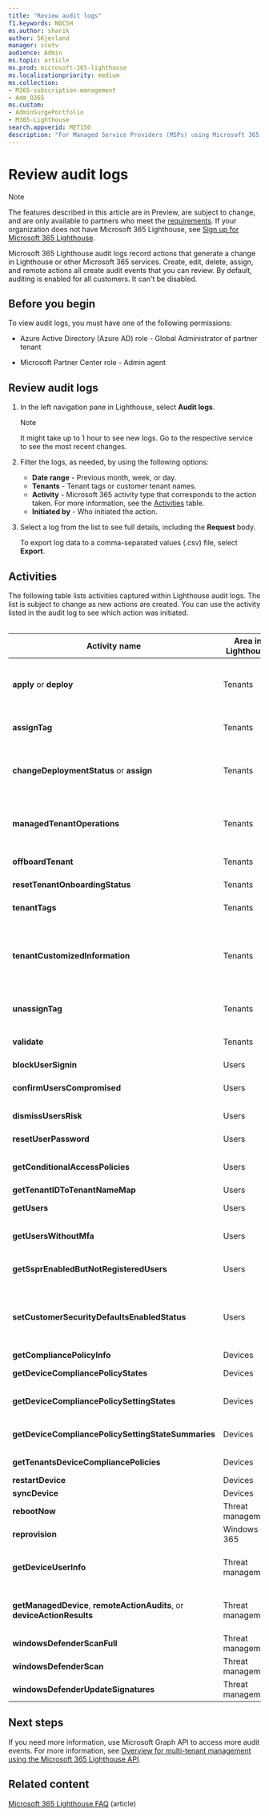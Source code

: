 ```yaml
---
title: "Review audit logs"
f1.keywords: NOCSH
ms.author: sharik
author: SKjerland
manager: scotv
audience: Admin
ms.topic: article
ms.prod: microsoft-365-lighthouse
ms.localizationpriority: medium
ms.collection:
- M365-subscription-management
- Adm_O365
ms.custom:
- AdminSurgePortfolio
- M365-Lighthouse                         
search.appverid: MET150
description: "For Managed Service Providers (MSPs) using Microsoft 365 Lighthouse, learn how to review audit logs."
---
```


# Review audit logs

> [!NOTE]
> The features described in this article are in Preview, are subject to change, and are only available to partners who meet the [requirements](m365-lighthouse-requirements.md). If your organization does not have Microsoft 365 Lighthouse, see [Sign up for Microsoft 365 Lighthouse](m365-lighthouse-sign-up.md).

Microsoft 365 Lighthouse audit logs record actions that generate a change in Lighthouse or other Microsoft 365 services. Create, edit, delete, assign, and remote actions all create audit events that you can review. By default, auditing is enabled for all customers. It can't be disabled.

## Before you begin

To view audit logs, you must have one of the following permissions:

- Azure Active Directory (Azure AD) role - Global Administrator of partner tenant

- Microsoft Partner Center role - Admin agent

## Review audit logs

1. In the left navigation pane in Lighthouse, select **Audit logs**.

    > [!NOTE]
    > It might take up to 1 hour to see new logs. Go to the respective service to see the most recent changes.

2. Filter the logs, as needed, by using the following options:

    - **Date range** - Previous month, week, or day.
    - **Tenants** - Tenant tags or customer tenant names.
    - **Activity** - Microsoft 365 activity type that corresponds to the action taken. For more information, see the [Activities](#activities) table.
    - **Initiated by** -  Who initiated the action.

3. Select a log from the list to see full details, including the **Request** body.

    To export log data to a comma-separated values (.csv) file, select **Export**.

## Activities

The following table lists activities captured within Lighthouse audit logs. The list is subject to change as new actions are created. You can use the activity listed in the audit log to see which action was initiated.<br><br>

| Activity name | Area in Lighthouse | Action initiated | Service impacted |
|--|--|--|--|
| **apply** or **deploy** | Tenants | Apply a deployment plan | Azure AD, Microsoft Endpoint Manager (MEM) |
| **assignTag** | Tenants | Apply a tag from a customer | Lighthouse |
| **changeDeploymentStatus** or **assign** | Tenants | Update action plan status for deployment plan | Lighthouse |
| **managedTenantOperations** | Tenants | View information on a deployment plan | Azure AD |
| **offboardTenant** | Tenants | Inactivate a customer | Lighthouse |
| **resetTenantOnboardingStatus** | Tenants | Reactive a customer | Lighthouse |
| **tenantTags** | Tenants | Create or delete a tag | Lighthouse |
| **tenantCustomizedInformation** | Tenants | Create, update, or delete a customer website or contact information | Lighthouse |
| **unassignTag** | Tenants | Remove a tag from a customer | Lighthouse |
| **validate** | Tenants | Test a deployment plan | Azure AD |
| **blockUserSignin** | Users | Block sign-in | Azure AD |
| **confirmUsersCompromised** | Users | Confirm a user is compromised | Azure AD |
| **dismissUsersRisk** | Users | Dismiss user risk | Azure AD |
| **resetUserPassword** | Users | Reset password | Azure AD |
| **getConditionalAccessPolicies** | Users | View CA policies requiring MFA | Azure AD |
| **getTenantIDToTenantNameMap** | Users | Search for IDs | Azure AD |
| **getUsers** | Users | Search for users | Azure AD |
| **getUsersWithoutMfa** | Users | View users not registered for MFA | Azure AD |
| **getSsprEnabledButNotRegisteredUsers** | Users | View users not registered for SSPR | Azure AD |
| **setCustomerSecurityDefaultsEnabledStatus** | Users | Enable multifactor authentication (MFA) with security defaults | Azure AD |
|**getCompliancePolicyInfo** | Devices | View a policy | MEM
|**getDeviceCompliancePolicyStates** | Devices | View policy states | MEM
|**getDeviceCompliancePolicySettingStates** | Devices | View non-compliant settings | MEM
|**getDeviceCompliancePolicySettingStateSummaries** | Devices | View non-compliant devices | MEM
|**getTenantsDeviceCompliancePolicies** | Devices | Compare policies | MEM
| **restartDevice** | Devices | Restart | MEM |
| **syncDevice** | Devices | Sync | MEM |
| **rebootNow** | Threat management | Reboot | MEM |
| **reprovision** | Windows 365 | Retry provisioning | Windows 365 |
| **getDeviceUserInfo** | Threat management | View managed device user information  | MEM |
| **getManagedDevice**, **remoteActionAudits**, or **deviceActionResults** | Threat management | View managed device information  | MEM |
| **windowsDefenderScanFull** | Threat management | Full scan | MEM |
| **windowsDefenderScan** | Threat management | Quick scan | MEM |
| **windowsDefenderUpdateSignatures** | Threat management | Update antivirus | MEM |

## Next steps

If you need more information, use Microsoft Graph API to access more audit events. For more information, see [Overview for multi-tenant management using the Microsoft 365 Lighthouse API](/graph/managedtenants-concept-overview).

## Related content

[Microsoft 365 Lighthouse FAQ](m365-lighthouse-faq.yml) (article)

